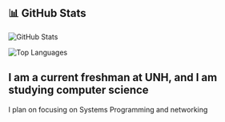 

## 📊 GitHub Stats

![GitHub Stats](https://github-readme-stats.vercel.app/api?username=Alex-Houle&show_icons=true&theme=tokyonight)

![Top Languages](https://github-readme-stats.vercel.app/api/top-langs/?username=Alex-Houle&layout=compact&theme=tokyonight)


## I am a current freshman at UNH, and I am studying computer science
I plan on focusing on Systems Programming and networking
